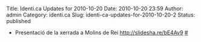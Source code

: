 Title: Identi.ca Updates for 2010-10-20
Date: 2010-10-20 23:59
Author: admin
Category: identi.ca
Slug: identi-ca-updates-for-2010-10-20-2
Status: published

- Presentació de la xerrada a Molins de Rei <a href="http://slidesha.re/bE4Av9" rel="nofollow">http://slidesha.re/bE4Av9</a> [\#](http://identi.ca/notice/57017386)

